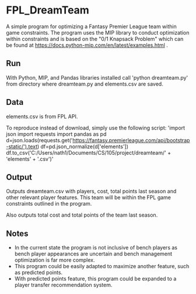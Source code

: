 # FPL_DreamTeam
A simple program for optimizing a Fantasy Premier League team within game constraints. The program uses the MIP library to conduct optimization within constraints and is based on the "0/1 Knapsack Problem" which can be found at https://docs.python-mip.com/en/latest/examples.html . 

## Run
With Python, MIP, and Pandas libraries installed call 'python dreamteam.py' from directory where dreamteam.py and elements.csv are saved.

## Data
elements.csv is from FPL API.

To reproduce instead of download, simply use the following script:
'import json
import requests
import pandas as pd
d=json.loads(requests.get('https://fantasy.premierleague.com/api/bootstrap-static/').text)
df=pd.json_normalize(d['elements'])
df.to_csv('C:/Users/nath1/Documents/CS/105/project/dreamteam/' + 'elements' + '.csv')'

## Output
Outputs dreamteam.csv with players, cost, total points last season and other relevant player features. This team will be within the FPL game constraints outlined in the program.

Also outputs total cost and total points of the team last season.

## Notes
* In the current state the program is not inclusive of bench players as bench player appearances are uncertain and bench management optimization is far more complex.
* This program could be easily adapted to maximize another feature, such as predicted points.
* With predicted points feature, this program could be expanded to a player transfer recommendation system. 
